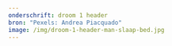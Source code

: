```yaml
---
onderschrift: droom 1 header
bron: "Pexels: Andrea Piacquado"
image: /img/droom-1-header-man-slaap-bed.jpg
---
```

